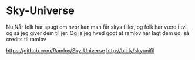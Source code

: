 # Sky-Universe

Nu Når folk har spugt om hvor kan man får skys filler, og folk har være i tvil og så jeg giver dem til jer. Og ja jeg hved godt at ramlov har lagt dem ud. så credits til ramlov

https://github.com/Ramlov/Sky-Universe
http://bit.ly/skyunifil


